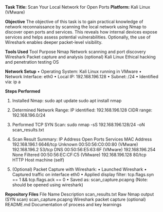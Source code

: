 **Task Title:** Scan Your Local Network for Open Ports
**Platform:** Kali Linux (VMware)

**Objective**
The objective of this task is to gain practical knowledge of network reconnaissance by scanning the local network using Nmap to discover open ports and services. This reveals how internal devices expose services and helps assess potential vulnerabilities. Optionally, the use of Wireshark enables deeper packet-level visibility.

**Tools Used**
Tool	                Purpose
Nmap	        Network scanning and port discovery
Wireshark	    Packet capture and analysis (optional)
Kali Linux	    Ethical hacking and penetration testing OS

**Network Setup**
• Operating System: Kali Linux running in VMware
• Network Interface: eth0
• Local IP: 192.168.196.128
• Subnet: /24
• Identified via: ip a

**Steps Performed**
1. Installed Nmap:
sudo apt update
sudo apt install nmap

2. Determined Network Range:
IP identified: 192.168.196.128
CIDR range: 192.168.196.0/24

3. Performed TCP SYN Scan:
sudo nmap -sS 192.168.196.128/24 -oN scan_results.txt

4. Scan Result Summary:
IP Address	        Open Ports	    Services	    MAC Address
192.168.196.1	    6646/tcp	    Unknown	        00:50:56:C0:00:80 (VMware)
192.168.196.2	    53/tcp	        DNS	            00:50:56:E5:63:6F (VMware)
192.168.196.254	    None	        Filtered	    00:50:56:EC:CF:C5 (VMware)
192.168.196.128	    80/tcp	        HTTP	        Host machine (self)

5. (Optional) Packet Capture with Wireshark:
• Launched Wireshark
• Captured traffic on interface eth0
• Applied display filter: tcp.flags.syn == 1 && tcp.flags.ack == 0
• Saved as: scan_capture.pcapng (Note: should be opened using wireshark)

**Repository Files**
File Name	                    Description
scan_results.txt	        Raw Nmap output (SYN scan)
scan_capture.pcapng	        Wireshark packet capture (optional)
README.md	                Documentation of process and key learnings